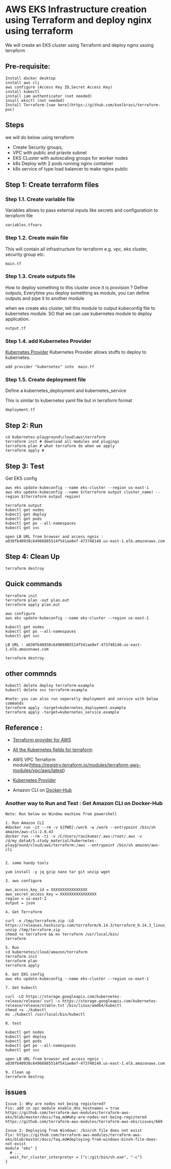# AWS EKS Infrastructure creation using Terraform and deploy nginx using terraform

We will create an EKS cluster using Terraform and deploy nginx ussing terraform

## Pre-requisite:
  ```
  Install docker desktop
  install aws cli 
  aws configure (Access Key ID,Secret Access Key)
  install kubectl 
  install iam authenticator (not needed)
  insall eksctl (not needed)
  Install Terraform-[see here](https://github.com/koolkravi/terraform-poc)
  ```

## Steps
we will do below using terraform
- Create Security groups, 
- VPC with public and priavte subnet   
- EKS CLuster with autoscaling groups for worker nodes
- k8s Deploy with 2 pods running nginx container
- k8s service of type load balancer to make nginx public 

## Step 1: Create terraform files
### Step 1.1. Create variable file
Variables allows to pass external inputs like secrets and configuratioin to terraform file
```
variables.tfvars
```

### Step 1.2. Create main file
This will contain all infrastructure for terraform e.g. vpc, eks cluster, security group etc. 
```
main.tf
```

### Step 1.3. Create outputs file
How to deploy something to this cluster once it is provision ? 
Define outputs, Everytime you deploy something as module, you can define outputs and pipe it to another module

when we create eks cluster, tell this module to output kubeconfig file to kubernetes module. SO that we can use kubernetes module to deploy application.
```
output.tf
```

### Step 1.4. add Kubernetes Provider 
[Kubernetes Provider](https://registry.terraform.io/providers/hashicorp/kubernetes/latest/docs) 
Kubernetes Provider allows stuffs to deploy to kubernetes. 

```
add provider "kubernetes" into  main.tf
```

### Step 1.5. Create deployment file
Define a kubernetes_deployment and kubernetes_service 

This is similar to kubernetes yaml file but in terraform format
```
deployment.tf
```

## Step 2: Run 

```
cd kubernetes-playground\cloud\aws\terraform
terraform init # download all modules and plugings
terraform plan # what terraform do when we apply 
terraform apply #
```

## Step 3: Test  

Get EKS config
```
aws eks update-kubeconfig --name eks-cluster --region us-east-1
aws eks update-kubeconfig --name $(terraform output cluster_name) --region $(terraform output region) 

terraform output
kubectl get nodes
kubectl get deploy
kubectl get pods
kubectl get po --all-namespaces
kubectl get svc

open LB URL from browser and access ngnix : a030fb40938c64966885514f541ae8ef-473748140.us-east-1.elb.amazonaws.com
```

## Step 4: Clean Up

```
terraform destroy
```

## Quick commands
```
terraform init
terraform plan -out plan.out
terraform apply plan.out

aws configure
aws eks update-kubeconfig --name eks-cluster --region us-east-1

kubectl get nodes
kubectl get po --all-namespaces
kubectl get svc

LB URL : a030fb40938c64966885514f541ae8ef-473748140.us-east-1.elb.amazonaws.com

terraform destroy

```

## other commnds
```
kubectl delete deploy terraform-example
kubectl delete svc terraform-example

#note: you can also run seperatly deployment and service with below commands
terraform apply -target=kubernetes_deployment.example
terraform apply -target=kubernetes_service.example
```

## Reference : 
- [Terraform provider for AWS](https://registry.terraform.io/providers/hashicorp/aws/latest/docs)
- [All the Kubernetes fields for terraform](https://registry.terraform.io/providers/hashicorp/aws/latest/docs/resources/eks_cluster)
- AWS VPC Terraform module(https://registry.terraform.io/modules/terraform-aws-modules/vpc/aws/latest)
- [Kubernetes Provider](https://registry.terraform.io/providers/hashicorp/kubernetes/latest/docs)

- Amazon CLI on [Docker-Hub](https://hub.docker.com/r/amazon/aws-cli)
### Another way to Run and Test : Get Amazon CLI on Docker-Hub
```
Note: Run below on Window machine from powershell

1. Run Amazon CLI 
#docker run -it --rm -v ${PWD}:/work -w /work --entrypoint /bin/sh amazon/aws-cli:2.0.43
docker run --rm -ti -v /C/Users/ravikumar/.aws:/root/.aws -v /d/my_data4/5.study_material/kubernetes-playground/cloud/aws/terraform:/aws --entrypoint /bin/sh amazon/aws-cli


2. some handy tools

yum install -y jq gzip nano tar git unzip wget

3. aws configure

aws_access_key_id = XXXXXXXXXXXXXXXX
aws_secret_access_key = XXXXXXXXXXXXXXXX
region = us-east-1
output = json

4. Get Terraform

curl -o /tmp/terraform.zip -LO https://releases.hashicorp.com/terraform/0.14.3/terraform_0.14.3_linux_amd64.zip
unzip /tmp/terraform.zip
chmod +x terraform && mv terraform /usr/local/bin/
terraform

5. Run
cd kubernetes/cloud/amazon/terraform
terraform init
terraform plan
terraform apply

6. Get EKS config
aws eks update-kubeconfig --name eks-cluster --region us-east-1

7. Get kubectl

curl -LO https://storage.googleapis.com/kubernetes-release/release/`curl -s https://storage.googleapis.com/kubernetes-release/release/stable.txt`/bin/linux/amd64/kubectl
chmod +x ./kubectl
mv ./kubectl /usr/local/bin/kubectl

8. test

kubectl get nodes
kubectl get deploy
kubectl get pods
kubectl get po --all-namespaces
kubectl get svc

open LB URL from browser and access ngnix : a030fb40938c64966885514f541ae8ef-473748140.us-east-1.elb.amazonaws.com

9. Clean up
terraform destroy
```

## issues
```
Issue 1: Why are nodes not being registered?
Fix: add in vpc module enable_dns_hostnames = true
https://github.com/terraform-aws-modules/terraform-aws-eks/blob/master/docs/faq.md#why-are-nodes-not-being-registered
https://github.com/terraform-aws-modules/terraform-aws-eks/issues/669

Issue 2: Deploying from Windows: /bin/sh file does not exist
Fix: https://github.com/terraform-aws-modules/terraform-aws-eks/blob/master/docs/faq.md#deploying-from-windows-binsh-file-does-not-exist
module "eks" {
  # ...
  wait_for_cluster_interpreter = ["c:/git/bin/sh.exe", "-c"]
}
```